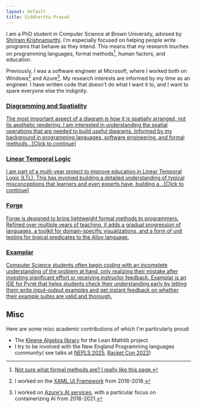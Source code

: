 ```yaml
---
layout: default
title: Siddhartha Prasad
---
```


I am a PhD student in Computer Science at Brown University, advised by [Shriram Krishnamurthi](https://cs.brown.edu/~sk/). I'm especially focused on helping people write programs that behave as they intend. This means that my research touches on programming languages, formal methods[^1], human factors, and education.

Previously, I was a software engineer at Microsoft, where I worked both on Windows[^2] and Azure[^3]. My research interests are informed by my time as an engineer. I have written code that doesn't do what I want it to, and I want to spare everyone else the indignity.


[^1]: [Not sure what formal methods are? I really like this page.](https://shemesh.larc.nasa.gov/fm/fm-what.html)

[^2]: I worked on the [XAML UI Framework](https://github.com/microsoft/microsoft-ui-xaml) from 2016-2018.
[^3]: I worked on [Azure's AI services](https://azure.microsoft.com/en-us/products/ai-services), with a particular focus on containerizing AI from 2018-2021.




<div class="project-list">

  <a href="/diagramming" class="project-card-link">
    <div class="project-card">
      <h3 class="project-title">Diagramming and Spatiality</h3>
      <p class="project-description">
      The most important aspect of a diagram is how it is spatially arranged, not its aesthetic rendering. I am interested in understanding the
      spatial operations that are needed to build useful diagrams. Informed by my background in programming languages, software engineering, and formal methods...[Click to continue]
      </p>
    </div>
  </a>

  <a href="/lineartemporallogic" class="project-card-link">
    <div class="project-card">
      <h3 class="project-title">Linear Temporal Logic</h3>
      <p class="project-description">
        I am part of a multi-year project to improve education in Linear Temporal Logic (LTL).
        This has involved building a detailed understanding of 
        typical misconceptions that learners and even experts have, building a...[Click to continue]
      </p>
    </div>
  </a>




  <a href="https://forge-fm.org" class="project-card-link">
    <div class="project-card">
      <h3 class="project-title">Forge</h3>
      <p class="project-description">Forge is designed to bring lightweight formal
      methods to programmers. Refined over multiple years of teaching, it adds a gradual progression of languages, a toolkit for domain-specific visualizations, and a form of unit testing for logical predicates to the Alloy language.

</p>
    </div>
  </a>

  <a href="https://blog.brownplt.org/2024/01/01/examplar.html" class="project-card-link">
    <div class="project-card">
      <h3 class="project-title">Examplar</h3>
      <p class="project-description">
      Computer Science students often begin coding with an incomplete understanding of the problem at hand, only realizing their mistake after investing significant effort or receiving instructor feedback. Examplar is an IDE for Pyret that helps students check their understanding early by letting them write input–output examples and get instant feedback on whether their example suites are valid and thorough.
      </p>
    </div>
  </a>

</div>




## Misc 

Here are some misc academic contributions of which I'm particularly proud:

- The [Kleene Algebra library](https://leanprover-community.github.io/mathlib4_docs/Mathlib/Algebra/Order/Kleene.html) for the Lean Mathlib project.
- I try to be involved with the New England Programming languages community( see talks at [NEPLS 2025](https://nepls.org/Events/34/abstracts.html#prasad), [Racket Con 2022](https://con.racket-lang.org/2022/))

